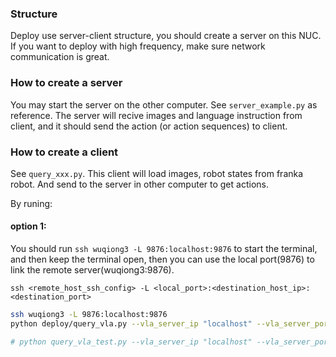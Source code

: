 ### Structure

Deploy use server-client structure, you should create a server on this NUC. If you want to deploy with high frequency, make sure network communication is great.

### How to create a server

You may start the server on the other computer. See `server_example.py` as reference. 
The server will recive images and language instruction from client, and it should send the action (or action sequences) to client.

### How to create a client

See `query_xxx.py`. This client will load images, robot states from franka robot. And send to the server in other computer to get actions.

By runing:

#### option 1:

You should run `ssh wuqiong3 -L 9876:localhost:9876` to start the terminal, and then keep the terminal open, then you can use the local port(9876) to link the remote server(wuqiong3:9876).

`ssh <remote_host_ssh_config> -L <local_port>:<destination_host_ip>:<destination_port>`

```bash
ssh wuqiong3 -L 9876:localhost:9876
python deploy/query_vla.py --vla_server_ip "localhost" --vla_server_port 9876

# python query_vla_test.py --vla_server_ip "localhost" --vla_server_port 9876
```
